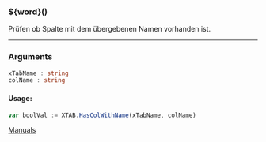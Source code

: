 ﻿### ${word}()
Prüfen ob Spalte mit dem übergebenen Namen vorhanden ist.

----

### Arguments
```ts
xTabName : string
colName : string
```
#### Usage:
```ts
var boolVal := XTAB.HasColWithName(xTabName, colName)
```

[Manuals](https://manuals.opacc.ch/docs/doku2401/F-Script/ScriptBlockFunc.XTAB.HasColWithName.html)
